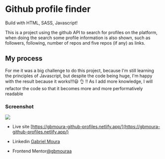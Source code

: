# Github profile finder

Build with HTML, SASS, Javascript!

This is a project using the github API to search for profiles on the platform, when doing the search some profile information is also shown, such as followers, following, number of repos and five repos (if any) as links.

## My process

For me it was a big challenge to do this project, because I'm still learning the principles of Javascript, but despite the code being huge, I'm happy with the result because it works!!!:smiley: :ok_hand: !!
As I add more knowledge, I will refactor the code so that it becomes more and more performatively readable

### Screenshot

![](./assets/screenshot.png)

- Live site [https://gbmoura-github-profiles.netlify.app/](https://gbmoura-github-profiles.netlify.app/)

- Linkedin [Gabriel Moura](https://www.linkedin.com/in/gabriel-moura-b63382161/)
- Frontend Mentor[@gbmouraa](https://www.frontendmentor.io/profile/gbmouraa)